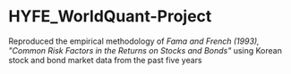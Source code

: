 # HYFE_WorldQuant-Project

Reproduced the empirical methodology of *Fama and French (1993), "Common Risk Factors in the Returns on Stocks and Bonds"* using Korean stock and bond market data from the past five years
